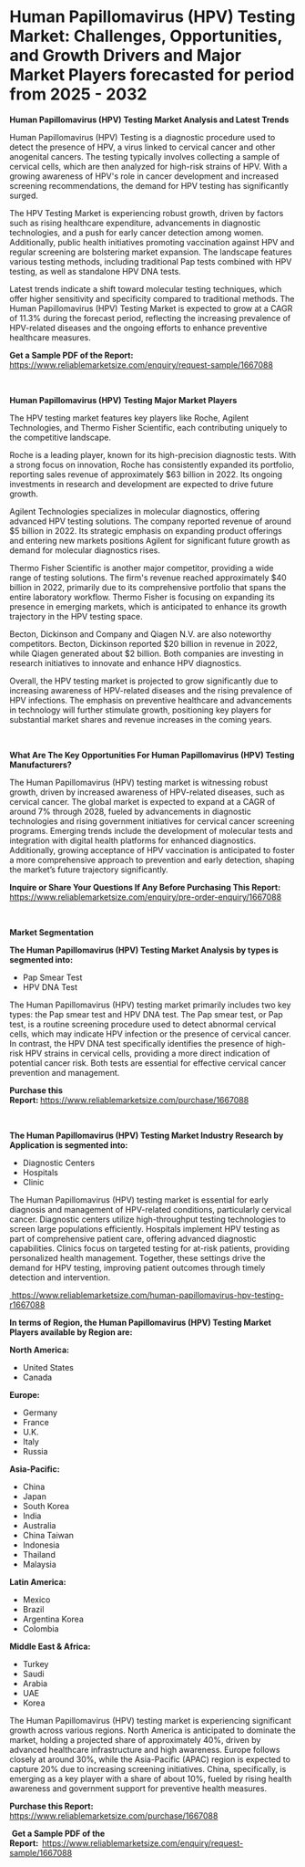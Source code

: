 <p><h1>Human Papillomavirus (HPV) Testing Market: Challenges, Opportunities, and Growth Drivers and Major Market Players forecasted for period from 2025 - 2032</h1></p><p><strong>Human Papillomavirus (HPV) Testing Market Analysis and Latest Trends</strong></p>
<p><p>Human Papillomavirus (HPV) Testing is a diagnostic procedure used to detect the presence of HPV, a virus linked to cervical cancer and other anogenital cancers. The testing typically involves collecting a sample of cervical cells, which are then analyzed for high-risk strains of HPV. With a growing awareness of HPV's role in cancer development and increased screening recommendations, the demand for HPV testing has significantly surged.</p><p>The HPV Testing Market is experiencing robust growth, driven by factors such as rising healthcare expenditure, advancements in diagnostic technologies, and a push for early cancer detection among women. Additionally, public health initiatives promoting vaccination against HPV and regular screening are bolstering market expansion. The landscape features various testing methods, including traditional Pap tests combined with HPV testing, as well as standalone HPV DNA tests.</p><p>Latest trends indicate a shift toward molecular testing techniques, which offer higher sensitivity and specificity compared to traditional methods. The Human Papillomavirus (HPV) Testing Market is expected to grow at a CAGR of 11.3% during the forecast period, reflecting the increasing prevalence of HPV-related diseases and the ongoing efforts to enhance preventive healthcare measures.</p></p>
<p><strong>Get a Sample PDF of the Report:&nbsp;</strong> <a href="https://www.reliablemarketsize.com/enquiry/request-sample/1667088?utm_campaign=2528&utm_medium=2&utm_source=Github&utm_content=ia&utm_term=12042025&utm_id=human-papillomavirus-hpv-testing">https://www.reliablemarketsize.com/enquiry/request-sample/1667088</a></p>
<p>&nbsp;</p>
<p><strong>Human Papillomavirus (HPV) Testing Major Market Players</strong></p>
<p><p>The HPV testing market features key players like Roche, Agilent Technologies, and Thermo Fisher Scientific, each contributing uniquely to the competitive landscape. </p><p>Roche is a leading player, known for its high-precision diagnostic tests. With a strong focus on innovation, Roche has consistently expanded its portfolio, reporting sales revenue of approximately $63 billion in 2022. Its ongoing investments in research and development are expected to drive future growth.</p><p>Agilent Technologies specializes in molecular diagnostics, offering advanced HPV testing solutions. The company reported revenue of around $5 billion in 2022. Its strategic emphasis on expanding product offerings and entering new markets positions Agilent for significant future growth as demand for molecular diagnostics rises.</p><p>Thermo Fisher Scientific is another major competitor, providing a wide range of testing solutions. The firm's revenue reached approximately $40 billion in 2022, primarily due to its comprehensive portfolio that spans the entire laboratory workflow. Thermo Fisher is focusing on expanding its presence in emerging markets, which is anticipated to enhance its growth trajectory in the HPV testing space.</p><p>Becton, Dickinson and Company and Qiagen N.V. are also noteworthy competitors. Becton, Dickinson reported $20 billion in revenue in 2022, while Qiagen generated about $2 billion. Both companies are investing in research initiatives to innovate and enhance HPV diagnostics.</p><p>Overall, the HPV testing market is projected to grow significantly due to increasing awareness of HPV-related diseases and the rising prevalence of HPV infections. The emphasis on preventive healthcare and advancements in technology will further stimulate growth, positioning key players for substantial market shares and revenue increases in the coming years.</p></p>
<p>&nbsp;</p>
<p><strong>What Are The Key Opportunities For Human Papillomavirus (HPV) Testing Manufacturers?</strong></p>
<p><p>The Human Papillomavirus (HPV) testing market is witnessing robust growth, driven by increased awareness of HPV-related diseases, such as cervical cancer. The global market is expected to expand at a CAGR of around 7% through 2028, fueled by advancements in diagnostic technologies and rising government initiatives for cervical cancer screening programs. Emerging trends include the development of molecular tests and integration with digital health platforms for enhanced diagnostics. Additionally, growing acceptance of HPV vaccination is anticipated to foster a more comprehensive approach to prevention and early detection, shaping the market’s future trajectory significantly.</p></p>
<p><strong>Inquire or Share Your Questions If Any Before Purchasing This Report:</strong> <a href="https://www.reliablemarketsize.com/enquiry/pre-order-enquiry/1667088?utm_campaign=2528&utm_medium=2&utm_source=Github&utm_content=ia&utm_term=12042025&utm_id=human-papillomavirus-hpv-testing">https://www.reliablemarketsize.com/enquiry/pre-order-enquiry/1667088</a></p>
<p>&nbsp;</p>
<p><strong>Market Segmentation</strong></p>
<p><strong>The Human Papillomavirus (HPV) Testing Market Analysis by types is segmented into:</strong></p>
<p><ul><li>Pap Smear Test</li><li>HPV DNA Test</li></ul></p>
<p><p>The Human Papillomavirus (HPV) testing market primarily includes two key types: the Pap smear test and HPV DNA test. The Pap smear test, or Pap test, is a routine screening procedure used to detect abnormal cervical cells, which may indicate HPV infection or the presence of cervical cancer. In contrast, the HPV DNA test specifically identifies the presence of high-risk HPV strains in cervical cells, providing a more direct indication of potential cancer risk. Both tests are essential for effective cervical cancer prevention and management.</p></p>
<p><strong>Purchase this Report:&nbsp;</strong><a href="https://www.reliablemarketsize.com/purchase/1667088?utm_campaign=2528&utm_medium=2&utm_source=Github&utm_content=ia&utm_term=12042025&utm_id=human-papillomavirus-hpv-testing">https://www.reliablemarketsize.com/purchase/1667088</a></p>
<p>&nbsp;</p>
<p><strong>The Human Papillomavirus (HPV) Testing Market Industry Research by Application is segmented into:</strong></p>
<p><ul><li>Diagnostic Centers</li><li>Hospitals</li><li>Clinic</li></ul></p>
<p><p>The Human Papillomavirus (HPV) testing market is essential for early diagnosis and management of HPV-related conditions, particularly cervical cancer. Diagnostic centers utilize high-throughput testing technologies to screen large populations efficiently. Hospitals implement HPV testing as part of comprehensive patient care, offering advanced diagnostic capabilities. Clinics focus on targeted testing for at-risk patients, providing personalized health management. Together, these settings drive the demand for HPV testing, improving patient outcomes through timely detection and intervention.</p></p>
<p><a href="https://www.reliablemarketsize.com/human-papillomavirus-hpv-testing-r1667088?utm_campaign=2528&utm_medium=2&utm_source=Github&utm_content=ia&utm_term=12042025&utm_id=human-papillomavirus-hpv-testing">&nbsp;https://www.reliablemarketsize.com/human-papillomavirus-hpv-testing-r1667088</a></p>
<p><strong>In terms of Region, the Human Papillomavirus (HPV) Testing Market Players available by Region are:</strong></p>
<p>
    <p> <strong> North America: </strong>
        <ul>
            <li>United States</li>
            <li>Canada</li>
        </ul>
        </p> 
    <p> <strong> Europe: </strong>
        <ul>
            <li>Germany</li>
            <li>France</li>
            <li>U.K.</li>
            <li>Italy</li>
            <li>Russia</li>
        </ul>
        </p> 
    <p> <strong> Asia-Pacific: </strong>
        <ul>
            <li>China</li>
            <li>Japan</li>
            <li>South Korea</li>
            <li>India</li>
            <li>Australia</li>
            <li>China Taiwan</li>
            <li>Indonesia</li>
            <li>Thailand</li>
            <li>Malaysia</li>
        </ul>
        </p> 
    <p> <strong> Latin America: </strong>
        <ul>
            <li>Mexico</li>
            <li>Brazil</li>
            <li>Argentina Korea</li>
            <li>Colombia</li>
        </ul>
        </p> 
    <p> <strong> Middle East & Africa: </strong>
        <ul>
            <li>Turkey</li>
            <li>Saudi</li>
            <li>Arabia</li>
            <li>UAE</li>
            <li>Korea</li>
        </ul>
    </p>
    </p>
<p><p>The Human Papillomavirus (HPV) testing market is experiencing significant growth across various regions. North America is anticipated to dominate the market, holding a projected share of approximately 40%, driven by advanced healthcare infrastructure and high awareness. Europe follows closely at around 30%, while the Asia-Pacific (APAC) region is expected to capture 20% due to increasing screening initiatives. China, specifically, is emerging as a key player with a share of about 10%, fueled by rising health awareness and government support for preventive health measures.</p></p>
<p><strong>Purchase this Report: </strong><a href="https://www.reliablemarketsize.com/purchase/1667088?utm_campaign=2528&utm_medium=2&utm_source=Github&utm_content=ia&utm_term=12042025&utm_id=human-papillomavirus-hpv-testing">https://www.reliablemarketsize.com/purchase/1667088</a></p>
<p>&nbsp;<strong>Get a Sample PDF of the Report:&nbsp;&nbsp;</strong><a href="https://www.reliablemarketsize.com/enquiry/request-sample/1667088?utm_campaign=2528&utm_medium=2&utm_source=Github&utm_content=ia&utm_term=12042025&utm_id=human-papillomavirus-hpv-testing">https://www.reliablemarketsize.com/enquiry/request-sample/1667088</a></p>
<p><strong></strong></p>
<p><p></p><p></p><p></p></p>